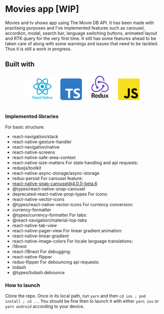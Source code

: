 # Movies app [WIP]

Movies and tv shows app using The Movie DB API. It has been made with practising purposes and I've implemented features such as carousel, accordion, modal, search bar, language switching buttons, animated layout and RTK query for the very first time. It still has some features ahead to be taken care of along with some warnings and issues that need to be tackled. Thus it is still a work in progress.

## Built with

<div align='center' width='100%'>
<img src="/src/assets/images/RN_logo.webp" width="110" alt="React Native logo"/>
<img src="/src/assets/images/TS_logo.png" width="70" alt="Typescript logo"/>
<img src="/src/assets/images/Redux_logo.jpeg" width="110" alt="Redux logo"/>
<img src="/src/assets/images/JS_logo.png" width="70" alt="Javascript logo"/>
</div>
</br>

### Implemented libraries

For basic structure:

- react-navigation/stack
- react-native-gesture-handler
- react-navigation/native
- react-native-screens
- react-native-safe-area-context
- react-native-size-matters
  For state handling and api requests:
- reduxjs/toolkit
- react-native-async-storage/async-storage
- redux-persist
  For carousel feature:
- react-native-snap-carousel@4.0.0-beta.6
- @types/react-native-snap-carousel
- deprecated-react-native-prop-types
  For icons:
- react-native-vector-icons
- @types/react-native-vector-icons
  For currency conversion:
- currency-formatter
- @types/currency-formatter
  For tabs:
- @react-navigation/material-top-tabs
- react-native-tab-view
- react-native-pager-view
  For linear gradient animation:
- react-native-linear-gradient
- react-native-image-colors
  For locale language translations:
- i18next
- react-i18next
  For debugging:
- react-native-flipper
- redux-flipper
  For debouncing api requests:
- lodash
- @types/lodash.debounce

### How to launch

Clone the repo. Once in its local path, run `yarn` and then `cd ios ; pod install ; cd ..`. You should be fine then to launch it with either `yarn ios` or `yarn android` according to your device.
